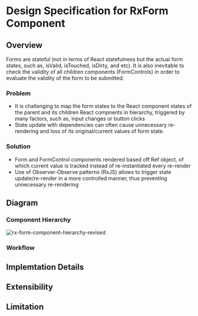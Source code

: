 # Design Specification for RxForm Component

## Overview
Forms are stateful (not in terms of React statefulness but the actual form states, such as, isValid, isTouched, isDirty, and etc). It is also inevitable to check the validity of all children components (FormControls) in order to evaluate the validity of the form to be submitted.

### Problem
- It is challenging to map the form states to the React component states of the parent and its children React compnents in hierarchy, triggered by many factors, such as, input changes or button clicks
- State update with dependencies can often cause unnecessary re-rendering and loss of its original/current values of form state.

### Solution
- Form and FormControl components rendered based off Ref object, of which current value is tracked instead of re-instantiated every re-render
- Use of Observer-Observe patterns (RxJS) allows to trigger state update/re-render in a more controlled manner, thus preventing unnecessary re-rendering

## Diagram
### Component Hierarchy
![rx-form-component-hierarchy-revised](https://user-images.githubusercontent.com/19801457/76281589-e4ed4880-626b-11ea-8675-70c47d73b183.png)

### Workflow

## Implemtation Details

## Extensibility

## Limitation
